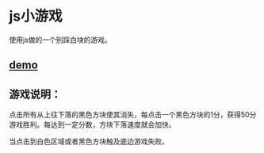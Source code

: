 # js小游戏 #
使用js做的一个别踩白块的游戏。

## [demo](https://memory9527.github.io/project/js%E5%B0%8F%E6%B8%B8%E6%88%8F%E5%88%AB%E8%B8%A9%E7%99%BD%E5%9D%97/index.html) ##
## 游戏说明： ##

点击所有从上往下落的黑色方块使其消失，每点击一个黑色方块的1分，获得50分游戏胜利。每达到一定分数，方块下落速度就会加快。

当点击到白色区域或者黑色方块触及底边游戏失败。



